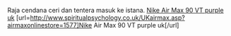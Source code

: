 Raja cendana ceri dan tentera masuk ke istana.
 <a href="http://www.spiritualpsychology.co.uk/UKairmax.asp?airmaxonlinestore=1577" >Nike Air Max 90 VT purple uk</a>
[url=http://www.spiritualpsychology.co.uk/UKairmax.asp?airmaxonlinestore=1577]Nike Air Max 90 VT purple uk[/url]